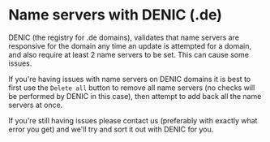# Name servers with DENIC (.de)

DENIC (the registry for .de domains), validates that name servers are responsive for the
domain any time an update is attempted for a domain, and also require at least 2 name 
servers to be set. This can cause some issues.

If you're having issues with name servers on DENIC domains it is best to first
use the `Delete all` button to remove all name servers (no checks will be performed by
DENIC in this case), then attempt to add back all the name servers at once.

If you're still having issues please contact us (preferably with exactly what error you get)
and we'll try and sort it out with DENIC for you.